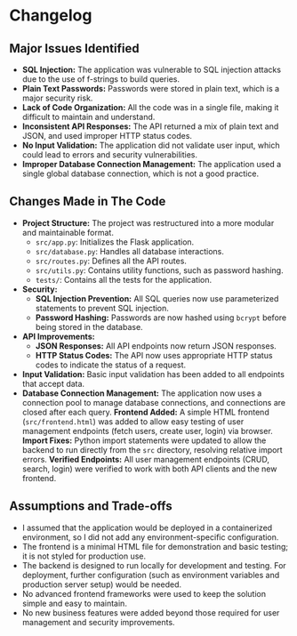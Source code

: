 # Changelog

## Major Issues Identified

- **SQL Injection:** The application was vulnerable to SQL injection attacks due to the use of f-strings to build queries.
- **Plain Text Passwords:** Passwords were stored in plain text, which is a major security risk.
- **Lack of Code Organization:** All the code was in a single file, making it difficult to maintain and understand.
- **Inconsistent API Responses:** The API returned a mix of plain text and JSON, and used improper HTTP status codes.
- **No Input Validation:** The application did not validate user input, which could lead to errors and security vulnerabilities.
- **Improper Database Connection Management:** The application used a single global database connection, which is not a good practice.

## Changes Made in The Code

- **Project Structure:** The project was restructured into a more modular and maintainable format.
  - `src/app.py`: Initializes the Flask application.
  - `src/database.py`: Handles all database interactions.
  - `src/routes.py`: Defines all the API routes.
  - `src/utils.py`: Contains utility functions, such as password hashing.
  - `tests/`: Contains all the tests for the application.
- **Security:**
  - **SQL Injection Prevention:** All SQL queries now use parameterized statements to prevent SQL injection.
  - **Password Hashing:** Passwords are now hashed using `bcrypt` before being stored in the database.
- **API Improvements:**
  - **JSON Responses:** All API endpoints now return JSON responses.
  - **HTTP Status Codes:** The API now uses appropriate HTTP status codes to indicate the status of a request.
- **Input Validation:** Basic input validation has been added to all endpoints that accept data.
- **Database Connection Management:** The application now uses a connection pool to manage database connections, and connections are closed after each query.
 **Frontend Added:** A simple HTML frontend (`src/frontend.html`) was added to allow easy testing of user management endpoints (fetch users, create user, login) via browser.
 **Import Fixes:** Python import statements were updated to allow the backend to run directly from the `src` directory, resolving relative import errors.
 **Verified Endpoints:** All user management endpoints (CRUD, search, login) were verified to work with both API clients and the new frontend.
## Assumptions and Trade-offs

- I assumed that the application would be deployed in a containerized environment, so I did not add any environment-specific configuration.
 - The frontend is a minimal HTML file for demonstration and basic testing; it is not styled for production use.
 - The backend is designed to run locally for development and testing. For deployment, further configuration (such as environment variables and production server setup) would be needed.
 - No advanced frontend frameworks were used to keep the solution simple and easy to maintain.
 - No new business features were added beyond those required for user management and security improvements.

